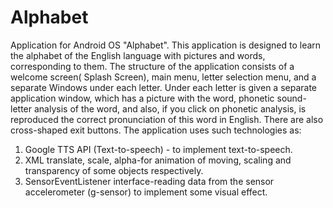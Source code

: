 # Alphabet
Application for Android OS "Alphabet".
 This application is designed to learn the alphabet of the English language with pictures and words,
corresponding to them.
 The structure of the application consists of a welcome screen( Splash Screen), main menu, letter selection menu, and a separate
Windows under each letter.
 Under each letter is given a separate application window, which has a picture with the word,
phonetic sound-letter analysis of the word, and also, if you click on phonetic analysis, is reproduced
the correct pronunciation of this word in English. There are also cross-shaped exit buttons.
 The application uses such technologies as:
1) Google TTS API (Text-to-speech) - to implement text-to-speech.
2) XML translate, scale, alpha-for animation of moving, scaling and transparency of some objects respectively.
3) SensorEventListener interface-reading data from the sensor accelerometer (g-sensor) to implement some 
visual effect.
